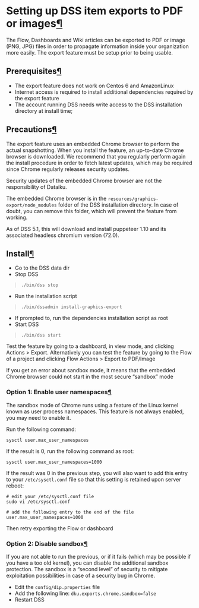 Setting up DSS item exports to PDF or images[¶](#setting-up-dss-item-exports-to-pdf-or-images "Permalink to this heading")
==========================================================================================================================


The Flow, Dashboards and Wiki articles can be exported to PDF or image (PNG, JPG) files in order to propagate information inside your organization more easily.
The export feature must be setup prior to being usable.



Prerequisites[¶](#prerequisites "Permalink to this heading")
------------------------------------------------------------


* The export feature does not work on Centos 6 and AmazonLinux
* Internet access is required to install additional dependencies required by the export feature
* The account running DSS needs write access to the DSS installation directory at install time;




Precautions[¶](#precautions "Permalink to this heading")
--------------------------------------------------------


The export feature uses an embedded Chrome browser to perform the actual snapshotting. When you install the feature, an up\-to\-date Chrome browser is downloaded. We recommend that you regularly perform again the install procedure in order to fetch latest updates, which may be required since Chrome regularly releases security updates.


Security updates of the embedded Chrome browser are not the responsibility of Dataiku.


The embedded Chrome browser is in the `resources/graphics-export/node_modules` folder of the DSS installation directory. In case of doubt, you can remove this folder, which will prevent the feature from working.


As of DSS 5\.1, this will download and install puppeteer 1\.10 and its associated headless chromium version (72\.0\).




Install[¶](#install "Permalink to this heading")
------------------------------------------------


* Go to the DSS data dir
* Stop DSS



> ```
> ./bin/dss stop
> 
> ```
* Run the installation script



> ```
> ./bin/dssadmin install-graphics-export
> 
> ```
* If prompted to, run the dependencies installation script as root
* Start DSS



> ```
> ./bin/dss start
> 
> ```


Test the feature by going to a dashboard, in view mode, and clicking Actions \> Export.
Alternatively you can test the feature by going to the Flow of a project and clicking Flow Actions \> Export to PDF/Image


If you get an error about sandbox mode, it means that the embedded Chrome browser could not start in the most secure “sandbox” mode



### Option 1: Enable user namespaces[¶](#option-1-enable-user-namespaces "Permalink to this heading")


The sandbox mode of Chrome runs using a feature of the Linux kernel known as user process namespaces. This feature is not always enabled, you may need to enable it.


Run the following command:



```
sysctl user.max_user_namespaces

```


If the result is 0, run the following command as root:



```
sysctl user.max_user_namespaces=1000

```


If the result was 0 in the previous step, you will also want to add this entry to your `/etc/sysctl.conf` file so that this setting is retained upon server reboot:



```
# edit your /etc/sysctl.conf file
sudo vi /etc/sysctl.conf

# add the following entry to the end of the file
user.max_user_namespaces=1000

```


Then retry exporting the Flow or dashboard




### Option 2: Disable sandbox[¶](#option-2-disable-sandbox "Permalink to this heading")


If you are not able to run the previous, or if it fails (which may be possible if you have a too old kernel), you can disable the additional sandbox protection. The sandbox is a “second level” of security to mitigate exploitation possibilities in case of a security bug in Chrome.


* Edit the `config/dip.properties` file
* Add the following line: `dku.exports.chrome.sandbox=false`
* Restart DSS